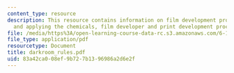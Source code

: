 ```yaml
---
content_type: resource
description: This resource contains information on film development procedures, pPreparing
  and applying the chemicals, film developer and print development procedures.
file: /media/https%3A/open-learning-course-data-rc.s3.amazonaws.com/6-163-strobe-project-laboratory-fall-2005/83a42ca008ef9b727b1396986a2d6e2f_darkroom_rules.pdf
file_type: application/pdf
resourcetype: Document
title: darkroom_rules.pdf
uid: 83a42ca0-08ef-9b72-7b13-96986a2d6e2f
---
```

